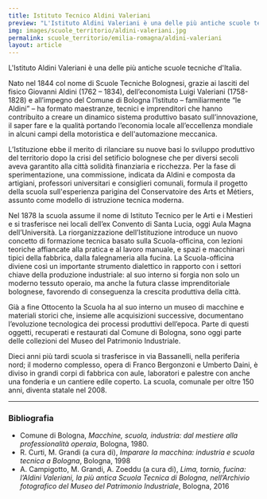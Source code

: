 ```yaml
---
title: Istituto Tecnico Aldini Valeriani 
preview: "L'Istituto Aldini Valeriani è una delle più antiche scuole tecniche d'Italia"
img: images/scuole_territorio/aldini-valeriani.jpg
permalink: scuole_territorio/emilia-romagna/aldini-valeriani
layout: article
---
```


L'Istituto Aldini Valeriani è una delle più antiche scuole tecniche d'Italia.

Nato nel 1844 col nome di Scuole Tecniche Bolognesi, grazie ai lasciti del fisico Giovanni Aldini (1762 – 1834), dell’economista Luigi Valeriani (1758-1828) e all’impegno del Comune di Bologna l’Istituto – familiarmente “le Aldini” – ha formato maestranze, tecnici e imprenditori che hanno contribuito a creare un dinamico sistema produttivo basato sull’innovazione, il saper fare e la qualità portando l’economia locale all’eccellenza mondiale in alcuni campi della motoristica e dell'automazione meccanica.

L’Istituzione ebbe il merito di rilanciare su nuove basi lo sviluppo produttivo del territorio dopo la crisi del setificio bolognese che per diversi secoli aveva garantito alla città solidità finanziaria e ricchezza. Per la fase di sperimentazione, una commissione, indicata da Aldini e composta da artigiani, professori universitari e consiglieri comunali, formula il progetto della scuola sull'esperienza parigina del Conservatoire des Arts et Métiers, assunto come modello di istruzione tecnica moderna.

Nel 1878 la scuola assume il nome di Istituto Tecnico per le Arti e i Mestieri e si trasferisce nei locali dell’ex Convento di Santa Lucia, oggi Aula Magna dell’Università. La riorganizzazione dell’Istituzione introduce un nuovo concetto di formazione tecnica basato sulla Scuola-officina, con lezioni teoriche affiancate alla pratica e al lavoro manuale, e spazi e macchinari tipici della fabbrica, dalla falegnameria alla fucina. La Scuola-officina diviene così un importante strumento dialettico in rapporto con i settori chiave della produzione industriale: al suo interno si forgia non solo un moderno tessuto operaio, ma anche  la futura classe imprenditoriale bolognese, favorendo di conseguenza la crescita produttiva della città.

Già a fine Ottocento la Scuola ha al suo interno un museo di macchine e materiali storici che, insieme alle acquisizioni successive, documentano l’evoluzione tecnologica dei processi produttivi dell’epoca. Parte di questi oggetti, recuperati e restaurati dal Comune di Bologna, sono oggi parte delle collezioni del Museo del Patrimonio Industriale.

Dieci anni più tardi scuola si trasferisce in via Bassanelli, nella periferia nord; il moderno complesso, opera di Franco Bergonzoni e Umberto Daini, è diviso in grandi corpi di fabbrica con aule, laboratori e palestre con anche una fonderia e un cantiere edile coperto.
La scuola, comunale per oltre 150 anni, diventa statale nel 2008.

---

### Bibliografia


- Comune di Bologna, *Macchine, scuola, industria: dal mestiere alla professionalità operaia*, Bologna, 1980.  
- R. Curti, M. Grandi (a cura di), *Imparare la macchina: industria e scuola tecnica a Bologna*, Bologna, 1998
- A. Campigotto, M. Grandi, A. Zoeddu (a cura di), *Lima, tornio, fucina: l’Aldini Valeriani, la più antica Scuola Tecnica di Bologna, nell’Archivio fotografico del Museo del Patrimonio Industriale*, Bologna, 2016
